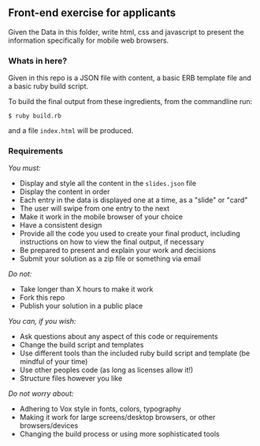 ## Front-end exercise for applicants

Given the Data in this folder, write html, css and javascript to present the
information specifically for mobile web browsers.

### Whats in here?

Given in this repo is a JSON file with content, a basic ERB template file and
a basic ruby build script.

To build the final output from these ingredients, from the commandline run:

```
$ ruby build.rb
```

and a file `index.html` will be produced.

### Requirements

*You must:*

- Display and style all the content in the `slides.json` file
- Display the content in order
- Each entry in the data is displayed one at a time, as a "slide" or "card"
- The user will swipe from one entry to the next
- Make it work in the mobile browser of your choice
- Have a consistent design
- Provide all the code you used to create your final product, including
instructions on how to view the final output, if necessary
- Be prepared to present and explain your work and decisions
- Submit your solution as a zip file or something via email

*Do not:*

- Take longer than X hours to make it work
- Fork this repo
- Publish your solution in a public place

*You can, if you wish:*

- Ask questions about any aspect of this code or requirements
- Change the build script and templates
- Use different tools than the included ruby build script and template (be mindful of your time)
- Use other peoples code (as long as licenses allow it!)
- Structure files however you like

*Do not worry about:*

- Adhering to Vox style in fonts, colors, typography
- Making it work for large screens/desktop browsers, or other browsers/devices
- Changing the build process or using more sophisticated tools
